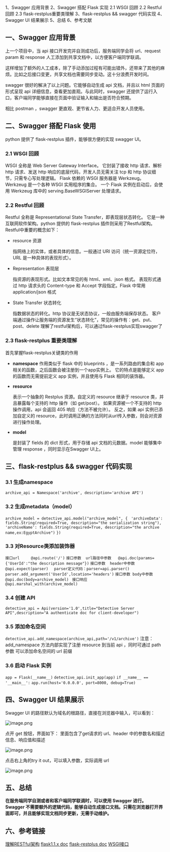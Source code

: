 1、Swagger 应用背景
2、Swagger 搭配 Flask 实现
      2.1 WSGI 回顾
      2.2 Restful 回顾
      2.3  flask-restplus重要类理解
3、flask-restplus && swagger 代码实现
4、Swagger UI 结果展示
5、总结
6、参考文献
<br>


## 一、Swagger 应用背景

上一个项目中，当 api 接口开发完并自测成功后，服务端同学会将 url、request param 和 response 人工添加到共享文档中，以方便客户端同学联调。

这样增加了额外的人工成本，除了手动添加过程有可能出错外，还带来了其他的麻烦。比如之后接口变更，共享文档也需要同步变动。这十分浪费开发时间。

swagger 很好的解决了以上问题。它能够自动生成 api 文档，并且以 html 页面的形式呈现 api 详细信息，查看更加直观。与此同时，swagger 还提供了运行入口，客户端同学能够直接在页面中验证输入和输出是否符合预期。

相比 postman ，swagger 更直观、更节省人力、更适合开发人员使用。 

## 二、Swagger 搭配 Flask 使用
python 提供了 flask-restplus 插件，能够很方便的实现 swagger UI。

 ### 2.1 WSGI 回顾
WSGI 全称是 Web Server Gateway Interface。
它封装了接收 http 请求、解析 http 请求、发送 http 响应的底层代码，开发人员无需关注 tcp 和 http 协议细节，只需专心写处理逻辑。
Flask 依赖的 WSGI 服务器是 Werkzeug。Werkzeug 是一个各种 WSGI 实用程序的集合。
一个 Flask 实例在启动后，会使用 Werkzeug 库中的 serving.BaseWSGIServer 处理请求。
### 2.2 Restful 回顾

Restful 全称是 Representational State Transfer，即表现层状态转化。
它是一种互联网软件架构。python 提供的 flask-restplus 插件则采用了Restful架构。
Restful中重要的概念如下：

* resource 资源

    指网络上的实体，或者具体的信息。一般通过 URI 访问（统一资源定位符，URL 是一种具体的表现形式）。

* Representation 表现层

    指资源的表现形式。比如文本常见的有 html、xml、json 格式。
    表现形式通过 http 请求头的 Content-type 和 Accept 字段指定。Flask 中常用 application/json 格式

*   State Transfer 状态转化

    指数据状态的转化。http 协议是无状态协议，一般由服务端保存状态。
    客户端通过操作让服务端的资源发生“状态转化”，常见的操作有：get、put、post、delete 
    理解了restful架构后，可以通过flask-restplus实现swagger了


### 2.3  flask-restplus 重要类理解
   首先掌握flask-restplus关键类的作用
	
*   **namespace**
	作用类似于 flask 中的 blueprints ，是一系列路由的集合和 app 相关的函数，之后函数会被注册到一个app实例上。
    它的特点是能够定义 app 的函数而无需提前定义 app 实例，并且使用与 Flask 相同的装饰器。

* 	**resource**

	表示一个抽象的 Restplus 资源。自定义的 resource 继承于 resource 类，并且暴露每个支持的 http 操作（如 get/post）。
    如果资源被一个不支持的 http 操作调用，api 会返回 405 响应（方法不被允许）。
    反之，如果 api 实例已添加自定义的 resource，此时调用正确的方法同时从url传入参数，则会对资源进行操作处理。
	 

* 	**model**

	是封装了 fields 的 dict 形式，用于存储 api 文档的元数据。model 能够集中管理 response ，同时显示在Swagger UI上。

## 三、flask-restplus && swagger 代码实现

### 3.1 生成namespace
`archive_api = Namespace('archive', description='archive API')`

### 3.2 生成metadata（model）
`archive_model = detective_api.model("archive_model", {`
` 'archiveData': fields.String(required=True, description="the serialization string"),`
`'archiveName': fields.String(required=True, description="the archive name,ex:EgyptArchive")`
`})`

### 3.3 对Resource类添加装饰器
`接口url     @api.route('/')`
`接口参数  url路径中参数   @api.doc(params={'UserId':"the description message"})`
`接口参数  header中参数   @api.expect(parser)  `
            `parser定义代码：parser=api.parser()  parser.add_argument('UserId',location='headers')`
`接口参数 body中参数      @api.doc(body=archive_model) `
`接口响应    @api.marshal_with(archive_model)`
    
### 3.4 创建 API
`detective_api = Api(version='1.0',title="Detective Server API",description="A authenticate doc for client-developer")`

### 3.5  添加命名空间 
` detective_api.add_namespace(archive_api,path='/v1/archive') `
注意：add_namespace 方法内部实现了注册 resource 到当前 api ，同时可通过 path参数 可以添加命名空间的 url 前缀

### 3.6 启动 Flask 实例
`app = Flask(__name__)`
`detective_api.init_app(app)`
`if __name__ == '__main__':`
`app.run(host='0.0.0.0', port=8000, debug=True)`
## 四、Swagger UI 结果展示
Swagger UI 的路径默认为域名的根路径，直接在浏览器中输入，可以看到：

![image.png](http://pfp.ps.netease.com/kmpvt/file/609e6dff6158bcbcd163ab41Wyh57vlg01?sign=Ge6XFD99zXys9n3Nw4vVJCpQAB0=&expire=1621268723)

点开 get 按钮，界面如下： 里面包含了get请求的 url、header 中的参数名和描述信息、响应值和描述

![image.png](http://pfp.ps.netease.com/kmpvt/file/609e6e8468d86444f0f5e585FltCtkrv01?sign=Ljzh93u_Fjyt2bUqZW-s4TVLGxM=&expire=1621268723)

点击右上角的try it out，可以填入参数，实际调用 url

![image.png](http://pfp.ps.netease.com/kmpvt/file/609e6f958c56743479a0e375x6VTQl9z01?sign=cTPLODkXj-lmQ8FPJXEpUCeuyHQ=&expire=1621268723)

## 五、总结
**在服务端同学自测或者和客户端同学联调时，可以使用 Swagger 进行。
Swagger 不需要额外的逻辑代码，能够自动生成接口文档。只需在浏览器打开界面即可，并且能够实现文档同步更新，无需手动维护。**

## 六、参考链接
[理解RESTful架构](http://www.ruanyifeng.com/blog/2011/09/restful.html)
[flask1.1.x doc](https://flask.palletsprojects.com/en/1.1.x/tutorial/factory/)
[flask-restplus doc](https://flask-restplus.readthedocs.io/en/stable/api.html?highlight=resource#flask_restplus.Resource)
[WSGI接口](https://www.liaoxuefeng.com/wiki/1016959663602400/1017805733037760)

